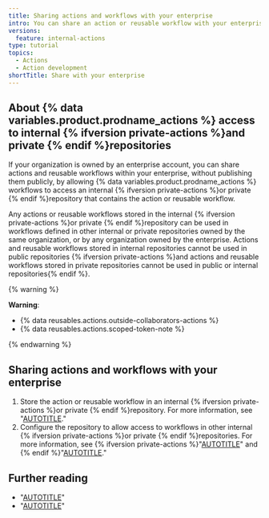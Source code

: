 ```yaml
---
title: Sharing actions and workflows with your enterprise
intro: You can share an action or reusable workflow with your enterprise without publishing the action or workflow publicly.
versions:
  feature: internal-actions
type: tutorial
topics:
  - Actions
  - Action development
shortTitle: Share with your enterprise
---
```


## About {% data variables.product.prodname_actions %} access to internal {% ifversion private-actions %}and private {% endif %}repositories

If your organization is owned by an enterprise account, you can share actions and reusable workflows within your enterprise, without publishing them publicly, by allowing {% data variables.product.prodname_actions %} workflows to access an internal {% ifversion private-actions %}or private {% endif %}repository that contains the action or reusable workflow.

Any actions or reusable workflows stored in the internal {% ifversion private-actions %}or private {% endif %}repository can be used in workflows defined in other internal or private repositories owned by the same organization, or by any organization owned by the enterprise. Actions and reusable workflows stored in internal repositories cannot be used in public repositories {% ifversion private-actions %}and actions and reusable workflows stored in private repositories cannot be used in public or internal repositories{% endif %}.

{% warning %}

**Warning**:
* {% data reusables.actions.outside-collaborators-actions %}
* {% data reusables.actions.scoped-token-note %}

{% endwarning %}

## Sharing actions and workflows with your enterprise

1. Store the action or reusable workflow in an internal {% ifversion private-actions %}or private {% endif %}repository. For more information, see "[AUTOTITLE](/repositories/creating-and-managing-repositories/about-repositories)."
1. Configure the repository to allow access to workflows in other internal {% ifversion private-actions %}or private {% endif %}repositories. For more information, see {% ifversion private-actions %}"[AUTOTITLE](/repositories/managing-your-repositorys-settings-and-features/enabling-features-for-your-repository/managing-github-actions-settings-for-a-repository#allowing-access-to-components-in-a-private-repository)" and {% endif %}"[AUTOTITLE](/repositories/managing-your-repositorys-settings-and-features/enabling-features-for-your-repository/managing-github-actions-settings-for-a-repository#allowing-access-to-components-in-an-internal-repository)."

## Further reading

* "[AUTOTITLE](/admin/overview/about-enterprise-accounts)"
* "[AUTOTITLE](/actions/using-workflows/reusing-workflows)"

